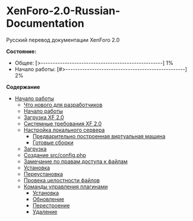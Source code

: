 # XenForo-2.0-Russian-Documentation
Русский перевод документации XenForo 2.0

**Состояние:**
* Общее: [>---------------------------------------------------] 1%
* Начало работы: [#>--------------------------------------------------] 2%

**Содержание**
* [Начало работы](https://github.com/spark108/XenForo-2.0-Russian-Documentation/blob/master/documentation/GettingStarted.md#%D0%9D%D0%B0%D1%87%D0%B0%D0%BB%D0%BE-%D1%80%D0%B0%D0%B1%D0%BE%D1%82%D1%8B)
  * [Что нового для разработчиков](https://github.com/spark108/XenForo-2.0-Russian-Documentation/blob/master/documentation/GettingStarted.md#%D0%A7%D1%82%D0%BE-%D0%BD%D0%BE%D0%B2%D0%BE%D0%B3%D0%BE-%D0%B4%D0%BB%D1%8F-%D1%80%D0%B0%D0%B7%D1%80%D0%B0%D0%B1%D0%BE%D1%82%D1%87%D0%B8%D0%BA%D0%BE%D0%B2)
  * [Начало работы](https://github.com/spark108/XenForo-2.0-Russian-Documentation/blob/master/documentation/GettingStarted.md#%D0%9D%D0%B0%D1%87%D0%B0%D0%BB%D0%BE-%D1%80%D0%B0%D0%B1%D0%BE%D1%82%D1%8B-1)
  * [Загрузка XF 2.0](https://github.com/spark108/XenForo-2.0-Russian-Documentation/blob/master/documentation/GettingStarted.md#%D0%97%D0%B0%D0%B3%D1%80%D1%83%D0%B7%D0%BA%D0%B0-xf-20)
  * [Системные требования XF 2.0](https://github.com/spark108/XenForo-2.0-Russian-Documentation/blob/master/documentation/GettingStarted.md#%D0%A1%D0%B8%D1%81%D1%82%D0%B5%D0%BC%D0%BD%D1%8B%D0%B5-%D1%82%D1%80%D0%B5%D0%B1%D0%BE%D0%B2%D0%B0%D0%BD%D0%B8%D1%8F-xf-20)
  * [Настройка локального сервера](https://github.com/spark108/XenForo-2.0-Russian-Documentation/blob/master/documentation/GettingStarted.md#%D0%9D%D0%B0%D1%81%D1%82%D1%80%D0%BE%D0%B9%D0%BA%D0%B0-%D0%BB%D0%BE%D0%BA%D0%B0%D0%BB%D1%8C%D0%BD%D0%BE%D0%B3%D0%BE-%D1%81%D0%B5%D1%80%D0%B2%D0%B5%D1%80%D0%B0)
    * [Предварительно построенная виртуальная машина](https://github.com/spark108/XenForo-2.0-Russian-Documentation/blob/master/documentation/GettingStarted.md#%D0%9F%D1%80%D0%B5%D0%B4%D0%B2%D0%B0%D1%80%D0%B8%D1%82%D0%B5%D0%BB%D1%8C%D0%BD%D0%BE-%D0%BF%D0%BE%D1%81%D1%82%D1%80%D0%BE%D0%B5%D0%BD%D0%BD%D0%B0%D1%8F-%D0%B2%D0%B8%D1%80%D1%82%D1%83%D0%B0%D0%BB%D1%8C%D0%BD%D0%B0%D1%8F-%D0%BC%D0%B0%D1%88%D0%B8%D0%BD%D0%B0)
    * [Готовые сборки](https://github.com/spark108/XenForo-2.0-Russian-Documentation/blob/master/documentation/GettingStarted.md#%D0%93%D0%BE%D1%82%D0%BE%D0%B2%D1%8B%D0%B5-%D1%81%D0%B1%D0%BE%D1%80%D0%BA%D0%B8)
  * [Загрузка](https://github.com/spark108/XenForo-2.0-Russian-Documentation/blob/master/documentation/GettingStarted.md#%D0%97%D0%B0%D0%B3%D1%80%D1%83%D0%B7%D0%BA%D0%B0)
  * [Создание src/config.php](https://github.com/spark108/XenForo-2.0-Russian-Documentation/blob/master/documentation/GettingStarted.md#%D0%A1%D0%BE%D0%B7%D0%B4%D0%B0%D0%BD%D0%B8%D0%B5-srcconfigphp)
  * [Замечание по правам доступа к файлам](https://github.com/spark108/XenForo-2.0-Russian-Documentation/blob/master/documentation/GettingStarted.md#%D0%97%D0%B0%D0%BC%D0%B5%D1%87%D0%B0%D0%BD%D0%B8%D0%B5-%D0%BF%D0%BE-%D0%BF%D1%80%D0%B0%D0%B2%D0%B0%D0%BC-%D0%B4%D0%BE%D1%81%D1%82%D1%83%D0%BF%D0%B0-%D0%BA-%D1%84%D0%B0%D0%B9%D0%BB%D0%B0%D0%BC)
  * [Установка](https://github.com/spark108/XenForo-2.0-Russian-Documentation/blob/master/documentation/GettingStarted.md#%D0%A3%D1%81%D1%82%D0%B0%D0%BD%D0%BE%D0%B2%D0%BA%D0%B0)
  * [Переустановка](https://github.com/spark108/XenForo-2.0-Russian-Documentation/blob/master/documentation/GettingStarted.md#%D0%9F%D0%B5%D1%80%D0%B5%D1%83%D1%81%D1%82%D0%B0%D0%BD%D0%BE%D0%B2%D0%BA%D0%B0)
  * [Провека целостности файлов](https://github.com/spark108/XenForo-2.0-Russian-Documentation/blob/master/documentation/GettingStarted.md#%D0%9F%D1%80%D0%BE%D0%B2%D0%B5%D0%BA%D0%B0-%D1%86%D0%B5%D0%BB%D0%BE%D1%81%D1%82%D0%BD%D0%BE%D1%81%D1%82%D0%B8-%D1%84%D0%B0%D0%B9%D0%BB%D0%BE%D0%B2)
  * [Команды управления плагинами](https://github.com/spark108/XenForo-2.0-Russian-Documentation/blob/master/documentation/GettingStarted.md#%D0%9A%D0%BE%D0%BC%D0%B0%D0%BD%D0%B4%D1%8B-%D1%83%D0%BF%D1%80%D0%B0%D0%B2%D0%BB%D0%B5%D0%BD%D0%B8%D1%8F-%D0%BF%D0%BB%D0%B0%D0%B3%D0%B8%D0%BD%D0%B0%D0%BC%D0%B8)
    * [Установка](https://github.com/spark108/XenForo-2.0-Russian-Documentation/blob/master/documentation/GettingStarted.md#%D0%A3%D1%81%D1%82%D0%B0%D0%BD%D0%BE%D0%B2%D0%BA%D0%B0-1)
    * [Обновление](https://github.com/spark108/XenForo-2.0-Russian-Documentation/blob/master/documentation/GettingStarted.md#%D0%9E%D0%B1%D0%BD%D0%BE%D0%B2%D0%BB%D0%B5%D0%BD%D0%B8%D0%B5)
    * [Перестроение](https://github.com/spark108/XenForo-2.0-Russian-Documentation/blob/master/documentation/GettingStarted.md#%D0%9F%D0%B5%D1%80%D0%B5%D1%81%D1%82%D1%80%D0%BE%D0%B5%D0%BD%D0%B8%D0%B5)
    * [Удаление](https://github.com/spark108/XenForo-2.0-Russian-Documentation/blob/master/documentation/GettingStarted.md#%D0%A3%D0%B4%D0%B0%D0%BB%D0%B5%D0%BD%D0%B8%D0%B5)
